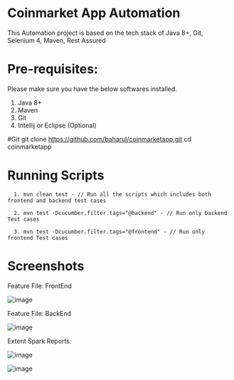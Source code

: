 # Coinmarket App Automation
This Automation project is based on the tech stack of Java 8+, Git, Selenium 4, Maven, Rest Assured  

# Pre-requisites:

Please make sure you have the below softwares installed.

  1. Java 8+
  2. Maven
  3. Git
  4. Intellij or Eclipse (Optional)

#Git
         git clone https://github.com/baharul/coinmarketapp.git
         cd coinmarketapp
         
# Running Scripts

      1. mvn clean test - // Run all the scripts which includes both frontend and backend test cases
      
      2. mvn test -Dcucumber.filter.tags="@backend" - // Run only backend Test cases
      
      3. mvn test -Dcucumber.filter.tags="@frontend" - // Run only frontend Test cases
      
      
# Screenshots

Feature File: FrontEnd

![image](https://user-images.githubusercontent.com/7221247/117559813-8010c680-b099-11eb-845a-1c489e2ec955.png)

Feature File: BackEnd

![image](https://user-images.githubusercontent.com/7221247/117559624-ea286c00-b097-11eb-9306-00294ffa2388.png)

Extent Spark Reports:

![image](https://user-images.githubusercontent.com/7221247/117559638-00362c80-b098-11eb-838f-4bd887a4c84a.png)

![image](https://user-images.githubusercontent.com/7221247/117559896-34aae800-b09a-11eb-89b3-84b7348397af.png)

      
